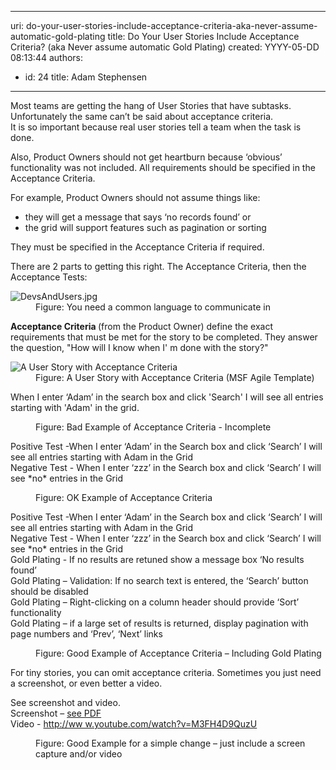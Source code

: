

---
uri: do-your-user-stories-include-acceptance-criteria-aka-never-assume-automatic-gold-plating
title: Do Your User Stories Include Acceptance Criteria? (aka Never assume automatic Gold Plating)
created: YYYY-05-DD 08:13:44
authors:
  - id: 24
    title: Adam Stephensen
---




<span class='intro'> 
  <p>Most teams are getting the hang of User Stories that have subtasks. Unfortunately the same can’t be said about acceptance criteria. <br>It is so important because real user stories tell a team when the task is done.</p>
<p>Also, Product Owners should not get heartburn because ‘obvious’ functionality was not included. All requirements should be specified in the Acceptance Criteria.</p><p>For example, Product Owners should not assume things like&#58;</p>
<ul>
    <li>they will get a message that says ‘no records found’ or</li>
    <li>the grid will support features such as pagination or sorting</li>
</ul>
<p>They must be specified in the Acceptance Criteria if required.</p>
<p>There are 2 parts to getting this right. The Acceptance Criteria, then the Acceptance Tests&#58;</p>
 </span>

<dl class="image"><dt> <img src="/PublishingImages/DevsAndUsers.jpg" alt="DevsAndUsers.jpg" /> </dt><dd>Figure&#58; You need a common language to communicate in</dd></dl><p>
   <strong>Acceptance Criteria </strong>(from the Product Owner) define the exact requirements that must be met for the story to be completed. They answer the question, &quot;How will I know when I' m done with the story?&quot;</p><dl class="image"><dt> <img src="/PublishingImages/acceptance-criteria.jpg" alt="A User Story with Acceptance Criteria" class="ms-rteCustom-ImageArea" /> </dt><dd>Figure&#58; A User Story with Acceptance Criteria (MSF Agile Template)​<br></dd></dl><p class="ssw15-rteElement-GreyBox">When I enter ‘Adam’ in the search box and click 'Search' I will see all entries starting with 'Adam' in the grid.</p><dd class="ssw15-rteElement-FigureBad">Figure&#58; Bad Example of Acceptance Criteria - Incomplete <br></dd><p class="ssw15-rteElement-GreyBox">Positive Test -When I enter ‘Adam’ in the Search box and click ‘Search’ I will see all entries starting with Adam in the Grid<br>Negative Test - When I enter ‘zzz’ in the Search box and click ‘Search’ I will see *no* entries in the Grid<br></p><dd class="ssw15-rteElement-FigureNormal"> Figure&#58; OK Example of Acceptance Criteria</dd><p class="ssw15-rteElement-GreyBox">Positive Test -When I enter ‘Adam’ in the Search box and click ‘Search’ I will see all entries starting with Adam in the Grid<br>Negative Test - When I enter ‘zzz’ in the Search box and click ‘Search’ I will see *no* entries in the Grid<br>Gold Plating - If no results are retuned show a message box ‘No results found’<br>Gold Plating – Validation&#58; If no search text is entered, the ‘Search’ button should be disabled<br>Gold Plating – Right-clicking on a column header should provide ‘Sort’ functionality<br>Gold Plating – if a large set of results is returned, display pagination with page numbers and ‘Prev’, ‘Next’ links<br></p><dd></dd><dd class="ssw15-rteElement-FigureNormal">Figure&#58; Good Example of Acceptance Criteria – Including Gold Plating <br></dd><p>For tiny stories, you can omit acceptance criteria. Sometimes you just need a screenshot, or even better a video.</p><p class="ssw15-rteElement-GreyBox">See screenshot and video.<br>Screenshot – <a href="/Documents/13_Anvil_1408_Customer.pdf">see PDF</a><br>Video - <a href="http&#58;//www.youtube.com/watch?v=M3FH4D9QuzU" title="http&#58;//www.youtube.com/watch?v=M3FH4D9QuzU" target="_blank">http&#58;//ww w.youtube.com/watch?v=M3FH4D9QuzU </a></p><dd class="ssw15-rteElement-FigureGood">Figure&#58; Good Example for a simple change – just include a screen capture and/or video <br></dd> <br>


